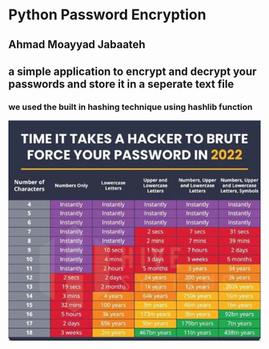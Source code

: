 # Python Password Encryption 

## Ahmad Moayyad Jabaateh

## a simple application to encrypt and decrypt your passwords and store it in a seperate text file

### we used the built in hashing technique using hashlib function

![how strong your password is?](https://github.com/feras98nawafleh/SimplePasswordEncryptor/blob/main/strongPassword.jpeg)


